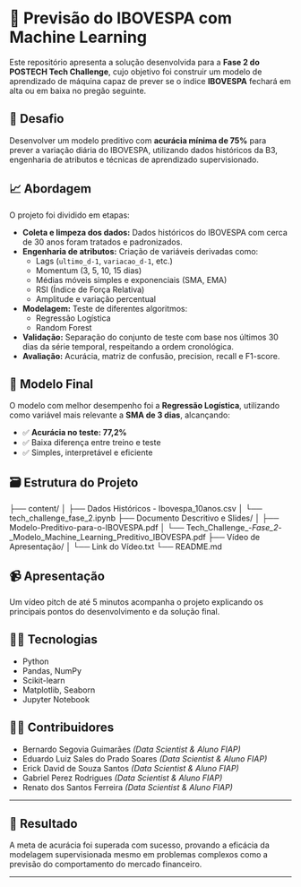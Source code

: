 # 🔮 Previsão do IBOVESPA com Machine Learning

Este repositório apresenta a solução desenvolvida para a **Fase 2 do POSTECH Tech Challenge**, cujo objetivo foi construir um modelo de aprendizado de máquina capaz de prever se o índice **IBOVESPA** fechará em alta ou em baixa no pregão seguinte.

## 📌 Desafio
Desenvolver um modelo preditivo com **acurácia mínima de 75%** para prever a variação diária do IBOVESPA, utilizando dados históricos da B3, engenharia de atributos e técnicas de aprendizado supervisionado.

## 📈 Abordagem
O projeto foi dividido em etapas:

- **Coleta e limpeza dos dados:** Dados históricos do IBOVESPA com cerca de 30 anos foram tratados e padronizados.
- **Engenharia de atributos:** Criação de variáveis derivadas como:
  - Lags (`ultimo_d-1`, `variacao_d-1`, etc.)
  - Momentum (3, 5, 10, 15 dias)
  - Médias móveis simples e exponenciais (SMA, EMA)
  - RSI (Índice de Força Relativa)
  - Amplitude e variação percentual
- **Modelagem:** Teste de diferentes algoritmos:
  - Regressão Logística
  - Random Forest
- **Validação:** Separação do conjunto de teste com base nos últimos 30 dias da série temporal, respeitando a ordem cronológica.
- **Avaliação:** Acurácia, matriz de confusão, precision, recall e F1-score.

## 🧠 Modelo Final
O modelo com melhor desempenho foi a **Regressão Logística**, utilizando como variável mais relevante a **SMA de 3 dias**, alcançando:

- ✅ **Acurácia no teste: 77,2%**
- ✅ Baixa diferença entre treino e teste
- ✅ Simples, interpretável e eficiente

## 🗃️ Estrutura do Projeto
├── content/
│   ├── Dados Históricos - Ibovespa_10anos.csv
│   └── tech_challenge_fase_2.ipynb
├── Documento Descritivo e Slides/
│   ├── Modelo-Preditivo-para-o-IBOVESPA.pdf
│   └── Tech_Challenge_-_Fase_2_-_Modelo_Machine_Learning_Preditivo_IBOVESPA.pdf
├── Vídeo de Apresentação/
│   └── Link do Vídeo.txt
└── README.md

## 📹 Apresentação
Um vídeo pitch de até 5 minutos acompanha o projeto explicando os principais pontos do desenvolvimento e da solução final.

## 🧑‍💻 Tecnologias
- Python
- Pandas, NumPy
- Scikit-learn
- Matplotlib, Seaborn
- Jupyter Notebook

## 👨‍🏫 Contribuidores
- Bernardo Segovia Guimarães *(Data Scientist & Aluno FIAP)*
- Eduardo Luiz Sales do Prado Soares *(Data Scientist & Aluno FIAP)*
- Erick David de Souza Santos *(Data Scientist & Aluno FIAP)*
- Gabriel Perez Rodrigues *(Data Scientist & Aluno FIAP)*
- Renato dos Santos Ferreira *(Data Scientist & Aluno FIAP)*

---

## 🏁 Resultado
A meta de acurácia foi superada com sucesso, provando a eficácia da modelagem supervisionada mesmo em problemas complexos como a previsão do comportamento do mercado financeiro.

---
